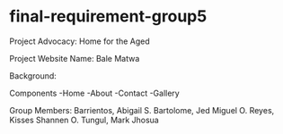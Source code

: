 # final-requirement-group5

Project Advocacy: Home for the Aged

Project Website Name: Bale Matwa

Background:

Components
-Home
-About
-Contact
-Gallery

Group Members:
Barrientos, Abigail S.
Bartolome, Jed Miguel O.
Reyes, Kisses Shannen O.
Tungul, Mark Jhosua
